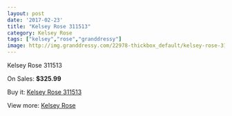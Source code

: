 ```yaml
---
layout: post
date: '2017-02-23'
title: "Kelsey Rose 311513"
category: Kelsey Rose
tags: ["kelsey","rose","granddressy"]
image: http://img.granddressy.com/22978-thickbox_default/kelsey-rose-311513.jpg
---
```

Kelsey Rose 311513

On Sales: **$325.99**
<a href="https://www.granddressy.com/en/kelsey-rose/21926-kelsey-rose-311513.html"><amp-img layout="responsive" width="600" height="600" src="//img.granddressy.com/22978-thickbox_default/kelsey-rose-311513.jpg" alt="Kelsey Rose 311513 0" /></a>

Buy it: [Kelsey Rose 311513](https://www.granddressy.com/en/kelsey-rose/21926-kelsey-rose-311513.html "Kelsey Rose 311513")

View more: [Kelsey Rose](https://www.granddressy.com/en/221-kelsey-rose "Kelsey Rose")